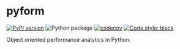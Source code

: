 # pyform

[![PyPI version](https://badge.fury.io/py/pyform.svg)](https://badge.fury.io/py/pyform)
![Python package](https://github.com/shawnlinxl/pyform/workflows/Python%20package/badge.svg)
[![codecov](https://codecov.io/gh/shawnlinxl/pyform/branch/master/graph/badge.svg)](https://codecov.io/gh/shawnlinxl/pyform)
[![Code style: black](https://img.shields.io/badge/code%20style-black-000000.svg)](https://github.com/psf/black)

Object oriented performance analytics in Python.

